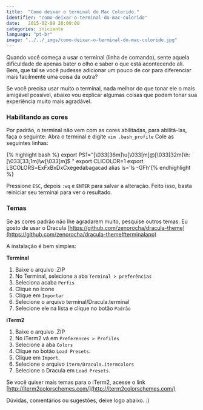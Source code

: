 ```yaml
---
title:  "Como deixar o terminal do Mac Colorido."
identifier: "como-deixar-o-terminal-do-mac-colorido"
date:   2015-02-09 20:00:00
categories: iniciante
language: "pt-br"
image: "../../_imgs/como-deixar-o-terminal-do-mac-colorido.jpg"
---
```


Quando você começa a usar o terminal (linha de comando), sente aquela dificuldade de apenas bater o olho e saber o que está acontecendo ali. Bem, que tal se você pudesse adicionar um pouco de cor para diferenciar mais facilmente uma coisa da outra?

Se você precisa usar muito o terminal, nada melhor do que tonar ele o mais amigável possível, abaixo vou explicar algumas coisas que podem tonar sua experiência muito mais agradável.

### Habilitando as cores
Por padrão, o terminal não vem com as cores abilitadas, para abilitá-las, faça o seguinte:
Abra o terminal e digite `vim .bash_profile`
Cole as seguintes linhas:

{% highlight bash %}
export PS1="\[\033[36m\]\u\[\033[m\]@\[\033[32m\]\h:\[\033[33;1m\]\w\[\033[m\]\$ "
export CLICOLOR=1
export LSCOLORS=ExFxBxDxCxegedabagacad
alias ls='ls -GFh'{% endhighlight %}

Pressione `ESC`, depois `:wq` e `ENTER` para salvar a alteração.
Feito isso, basta reiniciar seu terminal para ver o resultado.


### Temas
Se as cores padrão não lhe agradarem muito, pesquise outros temas.
Eu gosto de usar o Dracula [https://github.com/zenorocha/dracula-theme](https://github.com/zenorocha/dracula-theme#terminalapp)

A instalação é bem simples:

**Terminal**

1. Baixe o arquivo .ZIP
2. No Terminal, selecione a aba `Terminal > preferências`
3. Seleciona acaba `Perfis`
4. Clique no ícone <span class="fa fa-cog"></span>
5. Clique em `Importar`
6. Selecione o arquivo terminal/Dracula.terminal
7. Selecione ele na lista e clique no botão `Padrão`


**iTerm2**

1. Baixe o arquivo .ZIP
2. No iTerm2 vá em  `Preferences > Profiles`
3. Selecione a aba `Colors`
4. Clique no botão `Load Presets`.
5. Clique em `Import`.
6. Selecione o arquivo `iterm/Dracula.itermcolors`
7. Selecione o  Dracula em  `Load Presets`.


Se você quiser mais temas para o iTerm2, acesse o link
[http://iterm2colorschemes.com/](http://iterm2colorschemes.com/)

Dúvidas, comentários ou sugestões, deixe logo abaixo. :)
